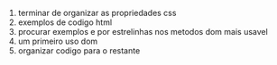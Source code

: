 1. terminar de organizar as propriedades css
2. exemplos de codigo html
3. procurar exemplos e por estrelinhas nos metodos dom mais usavel
4. um primeiro uso dom
5. organizar codigo para o restante